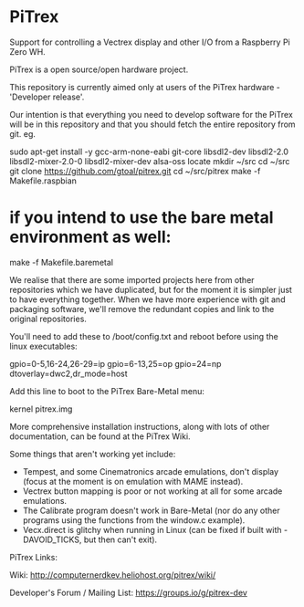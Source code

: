 # PiTrex

Support for controlling a Vectrex display and other I/O from a Raspberry Pi Zero WH.

PiTrex is a open source/open hardware project.

This repository is currently aimed only at users of the PiTrex hardware - 'Developer release'.

Our intention is that everything you need to develop software for the PiTrex will be in this
repository and that you should fetch the entire repository from git. eg.

sudo apt-get install -y gcc-arm-none-eabi git-core libsdl2-dev libsdl2-2.0 libsdl2-mixer-2.0-0 libsdl2-mixer-dev alsa-oss locate
mkdir ~/src
cd ~/src
git clone https://github.com/gtoal/pitrex.git
cd ~/src/pitrex
make -f Makefile.raspbian
# if you intend to use the bare metal environment as well:
make -f Makefile.baremetal

We realise that there are some imported projects here from other repositories which we have
duplicated, but for the moment it is simpler just to have everything together.  When we have
more experience with git and packaging software, we'll remove the redundant copies and link
to the original repositories.

You'll need to add these to /boot/config.txt and reboot before using the linux executables:

gpio=0-5,16-24,26-29=ip
gpio=6-13,25=op
gpio=24=np
dtoverlay=dwc2,dr_mode=host

Add this line to boot to the PiTrex Bare-Metal menu:

kernel pitrex.img

More comprehensive installation instructions, along with lots of other documentation, can be
found at the PiTrex Wiki.

Some things that aren't working yet include:
* Tempest, and some Cinematronics arcade emulations, don't display (focus at the moment is on emulation with MAME instead).
* Vectrex button mapping is poor or not working at all for some arcade emulations.
* The Calibrate program doesn't work in Bare-Metal (nor do any other programs using the functions from the window.c example).
* Vecx.direct is glitchy when running in Linux (can be fixed if built with -DAVOID_TICKS, but then can't exit).

PiTrex Links:

Wiki: http://computernerdkev.heliohost.org/pitrex/wiki/

Developer's Forum / Mailing List: https://groups.io/g/pitrex-dev
